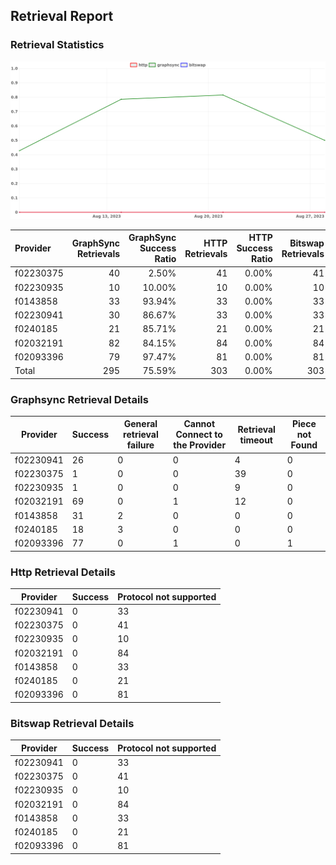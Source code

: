## Retrieval Report
### Retrieval Statistics
<img src="https://raw.githubusercontent.com/data-preservation-programs/filplus-checker-assets/main/filecoin-project/filecoin-plus-large-datasets/issues/2067/1693203486466.png"/>

| Provider  | GraphSync Retrievals | GraphSync Success Ratio | HTTP Retrievals | HTTP Success Ratio | Bitswap Retrievals | Bitswap Success Ratio |
| :-------- | -------------------: | ----------------------: | --------------: | -----------------: | -----------------: | --------------------: |
| f02230375 |                   40 |                   2.50% |              41 |              0.00% |                 41 |                 0.00% |
| f02230935 |                   10 |                  10.00% |              10 |              0.00% |                 10 |                 0.00% |
| f0143858  |                   33 |                  93.94% |              33 |              0.00% |                 33 |                 0.00% |
| f02230941 |                   30 |                  86.67% |              33 |              0.00% |                 33 |                 0.00% |
| f0240185  |                   21 |                  85.71% |              21 |              0.00% |                 21 |                 0.00% |
| f02032191 |                   82 |                  84.15% |              84 |              0.00% |                 84 |                 0.00% |
| f02093396 |                   79 |                  97.47% |              81 |              0.00% |                 81 |                 0.00% |
| Total     |                  295 |                  75.59% |             303 |              0.00% |                303 |                 0.00% |

### Graphsync Retrieval Details
| Provider  | Success | General retrieval failure | Cannot Connect to the Provider | Retrieval timeout | Piece not Found |
| --------- | ------- | ------------------------- | ------------------------------ | ----------------- | --------------- |
| f02230941 | 26      | 0                         | 0                              | 4                 | 0               |
| f02230375 | 1       | 0                         | 0                              | 39                | 0               |
| f02230935 | 1       | 0                         | 0                              | 9                 | 0               |
| f02032191 | 69      | 0                         | 1                              | 12                | 0               |
| f0143858  | 31      | 2                         | 0                              | 0                 | 0               |
| f0240185  | 18      | 3                         | 0                              | 0                 | 0               |
| f02093396 | 77      | 0                         | 1                              | 0                 | 1               |

### Http Retrieval Details
| Provider  | Success | Protocol not supported |
| --------- | ------- | ---------------------- |
| f02230941 | 0       | 33                     |
| f02230375 | 0       | 41                     |
| f02230935 | 0       | 10                     |
| f02032191 | 0       | 84                     |
| f0143858  | 0       | 33                     |
| f0240185  | 0       | 21                     |
| f02093396 | 0       | 81                     |

### Bitswap Retrieval Details
| Provider  | Success | Protocol not supported |
| --------- | ------- | ---------------------- |
| f02230941 | 0       | 33                     |
| f02230375 | 0       | 41                     |
| f02230935 | 0       | 10                     |
| f02032191 | 0       | 84                     |
| f0143858  | 0       | 33                     |
| f0240185  | 0       | 21                     |
| f02093396 | 0       | 81                     |
